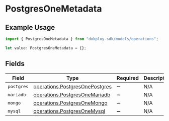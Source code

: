 # PostgresOneMetadata

## Example Usage

```typescript
import { PostgresOneMetadata } from "dokploy-sdk/models/operations";

let value: PostgresOneMetadata = {};
```

## Fields

| Field                                                                            | Type                                                                             | Required                                                                         | Description                                                                      |
| -------------------------------------------------------------------------------- | -------------------------------------------------------------------------------- | -------------------------------------------------------------------------------- | -------------------------------------------------------------------------------- |
| `postgres`                                                                       | [operations.PostgresOnePostgres](../../models/operations/postgresonepostgres.md) | :heavy_minus_sign:                                                               | N/A                                                                              |
| `mariadb`                                                                        | [operations.PostgresOneMariadb](../../models/operations/postgresonemariadb.md)   | :heavy_minus_sign:                                                               | N/A                                                                              |
| `mongo`                                                                          | [operations.PostgresOneMongo](../../models/operations/postgresonemongo.md)       | :heavy_minus_sign:                                                               | N/A                                                                              |
| `mysql`                                                                          | [operations.PostgresOneMysql](../../models/operations/postgresonemysql.md)       | :heavy_minus_sign:                                                               | N/A                                                                              |